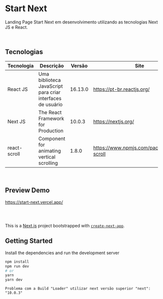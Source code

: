 # Start Next


Landing Page Start Next em desenvolvimento utilizando as tecnologias Next JS e React.

<br>

## Tecnologias

Tecnologia | Descrição | Versão | Site
------------ | ------------- | ------------ | ------------
React JS | Uma biblioteca JavaScript para criar interfaces de usuário | 16.13.0 | https://pt-br.reactjs.org/
Next JS| The React Framework for Production | 10.0.3 | https://nextjs.org/
react-scroll | Component for animating vertical scrolling | 1.8.0 | https://www.npmjs.com/package/react-scroll

<br>

## Preview Demo

https://start-next.vercel.app/


##

<br>

This is a [Next.js](https://nextjs.org/) project bootstrapped with [`create-next-app`](https://github.com/vercel/next.js/tree/canary/packages/create-next-app).


## Getting Started

Install the dependencies and run the development server

```bash
npm install
npm run dev
# or
yarn
yarn dev
```

```
Problema com a Build "Loader" utilizar next versão superior "next": "10.0.3"

```
